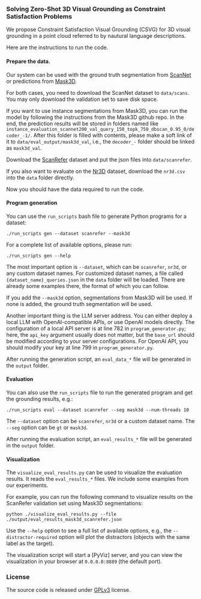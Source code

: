 ### Solving Zero-Shot 3D Visual Grounding as Constraint Satisfaction Problems

We propose Constraint Satisfaction Visual Grounding (CSVG) for 3D visual grounding in a point cloud referred to by nautural language descriptions.

Here are the instructions to run the code.

#### Prepare the data.

Our system can be used with the ground truth segmentation from [ScanNet](https://github.com/ScanNet/ScanNet) or predictions from [Mask3D](https://github.com/JonasSchult/Mask3D).

For both cases, you need to download the ScanNet dataset to ``data/scans``. You may only download the validation set to save disk space.

If you want to use instance segmentations from Mask3D, you can run the model by following the instructions from the Mask3D github repo. In the end, the prediction results will be stored in folders named like `instance_evaluation_scannet200_val_query_150_topk_750_dbscan_0.95_0/decoder_-1/`. After this folder is filled with contents, please make a soft link of it to `data/eval_output/mask3d_val`, i.e., the `decoder_-` folder should be linked as `mask3d_val`.

Download the [ScanRefer](https://github.com/daveredrum/ScanRefer) dataset and put the json files into `data/scanrefer`.

If you also want to evaluate on the [Nr3D](https://referit3d.github.io/) dataset, download the `nr3d.csv` into the `data` folder directly.

Now you should have the data required to run the code.

#### Program generation

You can use the `run_scripts` bash file to generate Python programs for a dataset:

`./run_scripts gen --dataset scanrefer --mask3d`

For a complete list of available options, please run:

`./run_scripts gen --help`

The most important option is `--dataset`, which can be `scanrefer`, `nr3d`, or any custom dataset names. For customized dataset names, a file called `{dataset_name}_queries.json` in the `data` folder will be loaded. There are already some examples there, the format of which you can follow.

If you add the `--mask3d` option, segmentations from Mask3D will be used. If none is added, the ground truth segmentation will be used.

Another important thing is the LLM server address. You can either deploy a local LLM with OpenAI-compatible APIs, or use OpenAI models directly. The configuration of a local API server is at line 782 in `program_generator.py`; here, the `api_key` argument usually does not matter, but the `base_url` should be modified according to your server configurations. For OpenAI API, you should modify your key at line 799 in `program_generator.py`.

After running the generation script, an `eval_data_*` file will be generated in the `output` folder.

#### Evaluation

You can also use the `run_scripts` file to run the generated program and get the grounding results, e.g.:

`./run_scripts eval --dataset scanrefer --seg mask3d --num-threads 10`

The `--dataset` option can be `scanrefer`, `nr3d` or a custom dataset name. The `--seg` option can be `gt` or `mask3d`.

After running the evaluation script, an `eval_results_*` file will be generated in the `output` folder.

#### Visualization

The `visualize_eval_results.py` can be used to visualize the evaluation results. It reads the `eval_results_*` files. We include some examples from our experiments.

For example, you can run the following command to visualize results on the ScanRefer validation set using Mask3D segmentations:

`python ./visualize_eval_results.py --file ./output/eval_results_mask3d_scanrefer.json`

Use the `--help` option to see a full list of available options, e.g., the `--distractor-required` option will plot the distractors (objects with the same label as the target).

The visualization script will start a [PyViz] server, and you can view the visualization in your browser at `0.0.0.0:8889` (the default port).

### License
The source code is released under [GPLv3](https://www.gnu.org/licenses/) license.
